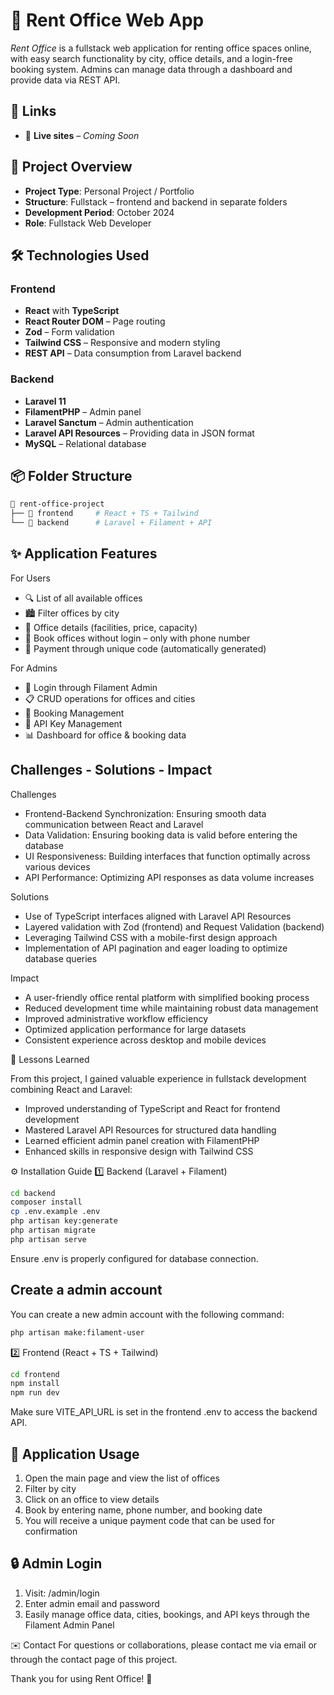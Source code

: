 # 🏢 Rent Office Web App

*Rent Office* is a fullstack web application for renting office spaces online, with easy search functionality by city, office details, and a login-free booking system. Admins can manage data through a dashboard and provide data via REST API.

## 🔗 Links

- 🔴 **Live sites** – *Coming Soon*


## 📌 Project Overview

- **Project Type**: Personal Project / Portfolio
- **Structure**: Fullstack – frontend and backend in separate folders
- **Development Period**: October 2024
- **Role**: Fullstack Web Developer

## 🛠️ Technologies Used

### Frontend
- **React** with **TypeScript**
- **React Router DOM** – Page routing
- **Zod** – Form validation
- **Tailwind CSS** – Responsive and modern styling
- **REST API** – Data consumption from Laravel backend

### Backend
- **Laravel 11**
- **FilamentPHP** – Admin panel
- **Laravel Sanctum** – Admin authentication
- **Laravel API Resources** – Providing data in JSON format
- **MySQL** – Relational database

## 📦 Folder Structure

```bash
📂 rent-office-project
├── 📁 frontend     # React + TS + Tailwind
└── 📁 backend      # Laravel + Filament + API
```

## ✨ Application Features
For Users
- 🔍 List of all available offices
- 🏙️ Filter offices by city
- 🧾 Office details (facilities, price, capacity)
- 📱 Book offices without login – only with phone number
- 💸 Payment through unique code (automatically generated)

For Admins
- 🔐 Login through Filament Admin
- 📋 CRUD operations for offices and cities
- 🧰 Booking Management
- 🔑 API Key Management
- 📊 Dashboard for office & booking data

## Challenges - Solutions - Impact

Challenges

- Frontend-Backend Synchronization: Ensuring smooth data communication between React and Laravel
- Data Validation: Ensuring booking data is valid before entering the database
- UI Responsiveness: Building interfaces that function optimally across various devices
- API Performance: Optimizing API responses as data volume increases

Solutions

- Use of TypeScript interfaces aligned with Laravel API Resources
- Layered validation with Zod (frontend) and Request Validation (backend)
- Leveraging Tailwind CSS with a mobile-first design approach
- Implementation of API pagination and eager loading to optimize database queries

Impact

- A user-friendly office rental platform with simplified booking process
- Reduced development time while maintaining robust data management
- Improved administrative workflow efficiency
- Optimized application performance for large datasets
- Consistent experience across desktop and mobile devices

📘 Lessons Learned

From this project, I gained valuable experience in fullstack development combining React and Laravel:

- Improved understanding of TypeScript and React for frontend development
- Mastered Laravel API Resources for structured data handling
- Learned efficient admin panel creation with FilamentPHP
- Enhanced skills in responsive design with Tailwind CSS

⚙️ Installation Guide
1️⃣ Backend (Laravel + Filament)

```bash
cd backend
composer install
cp .env.example .env
php artisan key:generate
php artisan migrate 
php artisan serve
```
Ensure .env is properly configured for database connection.

## Create a admin account
You can create a new admin account with the following command:
```bash
php artisan make:filament-user
```


2️⃣ Frontend (React + TS + Tailwind)
```bash
cd frontend
npm install
npm run dev
```
Make sure VITE_API_URL is set in the frontend .env to access the backend API.

## 📲 Application Usage

1. Open the main page and view the list of offices
2. Filter by city
3. Click on an office to view details
4. Book by entering name, phone number, and booking date
5. You will receive a unique payment code that can be used for confirmation

## 🔒 Admin Login

1. Visit: /admin/login
2. Enter admin email and password
3. Easily manage office data, cities, bookings, and API keys through the Filament Admin Panel

✉️ Contact
For questions or collaborations, please contact me via email or through the contact page of this project.

Thank you for using Rent Office! 🚀


